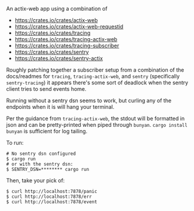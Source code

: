 An actix-web app using a combination of

- https://crates.io/crates/actix-web
- https://crates.io/crates/actix-web-requestid
- https://crates.io/crates/tracing
- https://crates.io/crates/tracing-actix-web
- https://crates.io/crates/tracing-subscriber
- https://crates.io/crates/sentry
- https://crates.io/crates/sentry-actix


Roughly patching together a subscriber setup from a combination of the docs/readmes
for `tracing`, `tracing-actix-web`, and `sentry` (specifically `sentry-tracing`)
it appears there's some sort of deadlock when the sentry client tries to send
events home.

Running without a sentry dsn seems to work, but curling any of the endpoints when
it is will hang your terminal.

Per the guidance from `tracing-actix-web`, the stdout will be formatted in json and can be pretty-printed when piped
through `bunyan`. `cargo install bunyan` is sufficient for log tailing.

To run: 

```
# No sentry dsn configured
$ cargo run
# or with the sentry dsn:
$ SENTRY_DSN=******** cargo run
```

Then, take your pick of:

```
$ curl http://localhost:7878/panic
$ curl http://localhost:7878/err
$ curl http://localhost:7878/event
```
